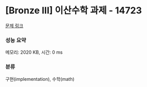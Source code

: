 # [Bronze III] 이산수학 과제 - 14723 

[문제 링크](https://www.acmicpc.net/problem/14723) 

### 성능 요약

메모리: 2020 KB, 시간: 0 ms

### 분류

구현(implementation), 수학(math)


